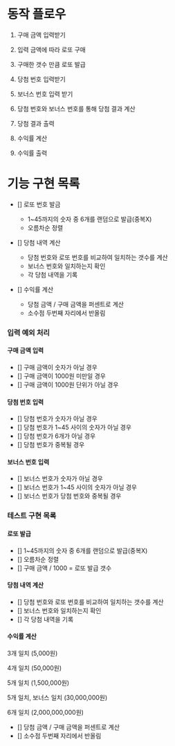 # 동작 플로우

1. 구매 금액 입력받기

2. 입력 금액에 따라 로또 구매

3. 구매한 갯수 만큼 로또 발급

4. 당첨 번호 입력받기

5. 보너스 번호 입력 받기

6. 당첨 번호와 보너스 번호를 통해 당첨 결과 계산

7. 당첨 결과 출력

8. 수익률 계산

9. 수익률 출력

# 기능 구현 목록

- [] 로또 번호 발금

  - 1~45까지의 숫자 중 6개를 랜덤으로 발급(중복X)
  - 오름차순 정렬

- [] 당첨 내역 계산

  - 당첨 번호와 로또 번호를 비교하여 일치하는 갯수를 계산
  - 보너스 번호와 일치하는지 확인
  - 각 당첨 내역을 기록

- [] 수익률 계산
  - 당첨 금액 / 구매 금액을 퍼센트로 계산
  - 소수점 두번째 자리에서 반올림

### 입력 예외 처리

#### 구매 금액 입력

- [] 구매 금액이 숫자가 아닐 경우
- [] 구매 금액이 1000원 미만일 경우
- [] 구매 금액이 1000원 단위가 아닐 경우

#### 당첨 번호 입력

- [] 당첨 번호가 숫자가 아닐 경우
- [] 당첨 번호가 1~45 사이의 숫자가 아닐 경우
- [] 당첨 번호가 6개가 아닐 경우
- [] 당첨 번호가 중복될 경우

#### 보너스 번호 입력

- [] 보너스 번호가 숫자가 아닐 경우
- [] 보너스 번호가 1~45 사이의 숫자가 아닐 경우
- [] 보너스 번호가 당첨 번호와 중복될 경우

### 테스트 구현 목록

#### 로또 발급

- [] 1~45까지의 숫자 중 6개를 랜덤으로 발급(중복X)
- [] 오름차순 정렬
- [] 구매 금액 / 1000 = 로또 발급 갯수

#### 당첨 내역 계산

- [] 당첨 번호와 로또 번호를 비교하여 일치하는 갯수를 계산
- [] 보너스 번호와 일치하는지 확인
- [] 각 당첨 내역을 기록

#### 수익률 계산

3개 일치 (5,000원)

4개 일치 (50,000원)

5개 일치 (1,500,000원)

5개 일치, 보너스 일치 (30,000,000원)

6개 일치 (2,000,000,000원)

- [] 당첨 금액 / 구매 금액을 퍼센트로 계산
- [] 소수점 두번째 자리에서 반올림
